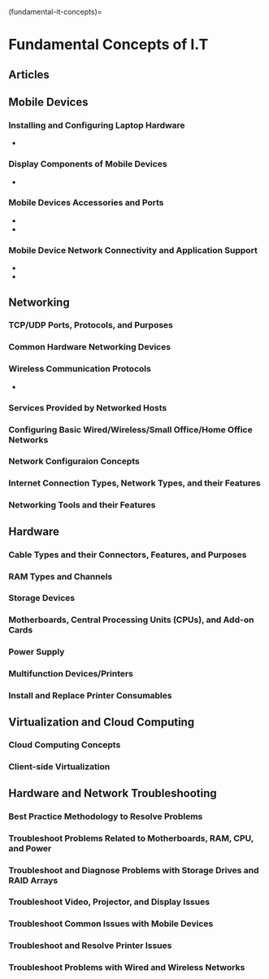 (fundamental-it-concepts)=

# Fundamental Concepts of I.T

## Articles

## Mobile Devices

### Installing and Configuring Laptop Hardware

* [](types-of-hardware-components)

### Display Components of Mobile Devices

* [](display-components)

### Mobile Devices Accessories and Ports

* [](connection-types)
* [](mobile-device-accessories)

### Mobile Device Network Connectivity and Application Support

* [](cellular-bluetooth-location-services)
* [](mobile-device-synchronization)

## Networking

### TCP/UDP Ports, Protocols, and Purposes

### Common Hardware Networking Devices

### Wireless Communication Protocols

* [](frequencies-and-channels)

### Services Provided by Networked Hosts

### Configuring Basic Wired/Wireless/Small Office/Home Office Networks

### Network Configuraion Concepts

### Internet Connection Types, Network Types, and their Features

### Networking Tools and their Features

## Hardware

### Cable Types and their Connectors, Features, and Purposes

### RAM Types and Channels

### Storage Devices

### Motherboards, Central Processing Units (CPUs), and Add-on Cards

### Power Supply

### Multifunction Devices/Printers

### Install and Replace Printer Consumables

## Virtualization and Cloud Computing

### Cloud Computing Concepts

### Client-side Virtualization

## Hardware and Network Troubleshooting

### Best Practice Methodology to Resolve Problems

### Troubleshoot Problems Related to Motherboards, RAM, CPU, and Power

### Troubleshoot and Diagnose Problems with Storage Drives and RAID Arrays

### Troubleshoot Video, Projector, and Display Issues

### Troubleshoot Common Issues with Mobile Devices

### Troubleshoot and Resolve Printer Issues

### Troubleshoot Problems with Wired and Wireless Networks